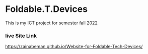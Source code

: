 # Foldable.T.Devices
 This is my ICT project for semester fall 2022


### live Site Link 
https://zainabeman.github.io/Website-for-Foldable-Tech-Devices/
